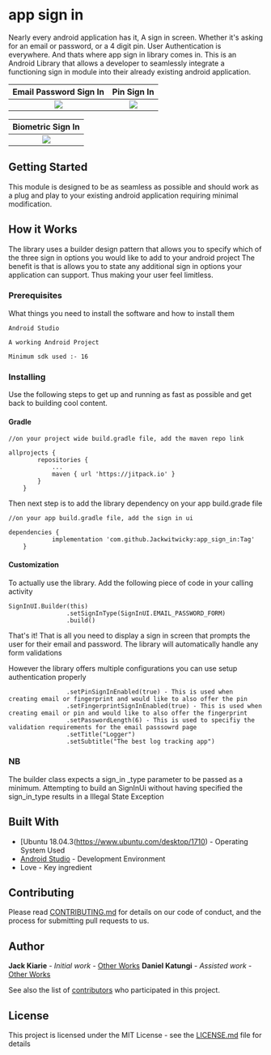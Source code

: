 # app sign in

Nearly every android application has it, A sign in screen. Whether it's asking for an email or password, or a 4 digit pin.
 User Authentication is everywhere. And thats where app sign in library comes in. This is an Android Library that allows a developer to seamlessly integrate a functioning sign in module
into their already existing android application.


Email Password Sign In             |  Pin Sign In
:-------------------------:|:-------------------------:
![](https://user-images.githubusercontent.com/8895134/74273062-d53c1c00-4d20-11ea-9088-d7400337bbf0.png)  |  ![](https://user-images.githubusercontent.com/8895134/74273067-d66d4900-4d20-11ea-8292-22b483608cbe.png)

Biometric Sign In             |
:-------------------------:|
![](https://user-images.githubusercontent.com/8895134/74273070-d79e7600-4d20-11ea-8033-4694348bb5d9.png)  |

## Getting Started

This module is designed to be as seamless as possible and should work as a plug and play to your existing android application
requiring minimal modification.

## How it Works

The library uses a builder design pattern that allows you to specify which of the three sign in
 options you would like to add to your android project The benefit is that is allows you to state
  any additional sign in options your application can support. Thus making your user feel limitless.

### Prerequisites

What things you need to install the software and how to install them

```
Android Studio

A working Android Project

Minimum sdk used :- 16

```

### Installing

Use the following steps to get up and running as fast as possible and get back to building cool content.

#### Gradle

```
//on your project wide build.gradle file, add the maven repo link

allprojects {
		repositories {
			...
			maven { url 'https://jitpack.io' }
		}
	}
```

Then next step is to add the library dependency on your app build.grade file

```
//on your app build.gradle file, add the sign in ui

dependencies {
	        implementation 'com.github.Jackwitwicky:app_sign_in:Tag'
	}
```

#### Customization

To actually use the library. Add the following piece of code in your calling activity


```
SignInUI.Builder(this)
                .setSignInType(SignInUI.EMAIL_PASSWORD_FORM)
                .build()

```

That's it! That is all you need to display a sign in screen that prompts the user for their email and password.
 The library will automatically handle any form validations
 
 However the library offers multiple configurations you can use setup authentication properly
 

```
                .setPinSignInEnabled(true) - This is used when creating email or fingerprint and would like to also offer the pin 
                .setFingerprintSignInEnabled(true) - This is used when creating email or pin and would like to also offer the fingerprint
                .setPasswordLength(6) - This is used to specifiy the validation requirements for the email passsowrd page
                .setTitle("Logger")
                .setSubtitle("The best log tracking app")

```
### NB
The builder class expects a sign_in _type parameter to be passed as a minimum.
 Attempting to build an SignInUi without having specified the sign_in_type results in a Illegal State Exception 

## Built With

* [Ubuntu 18.04.3(https://www.ubuntu.com/desktop/1710) - Operating System Used
* [Android Studio](https://developer.android.com/studio/index.html) - Development Environment
* Love - Key ingredient

## Contributing

Please read [CONTRIBUTING.md](https://gist.github.com/PurpleBooth/b24679402957c63ec426) for details on our code of conduct, and the process for submitting pull requests to us.

## Author

 **Jack Kiarie** - *Initial work* - [Other Works](https://incobeta.com)
 **Daniel Katungi** - *Assisted work* - [Other Works](https://www.github.com/katungi)

See also the list of [contributors](https://github.com/your/project/contributors) who participated in this project.

## License

This project is licensed under the MIT License - see the [LICENSE.md](LICENSE.md) file for details


